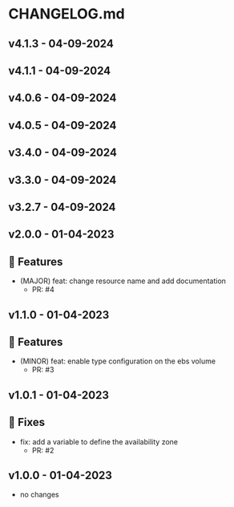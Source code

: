 # CHANGELOG.md
## v4.1.3 - 04-09-2024
## v4.1.1 - 04-09-2024
## v4.0.6 - 04-09-2024
## v4.0.5 - 04-09-2024
## v3.4.0 - 04-09-2024
## v3.3.0 - 04-09-2024
## v3.2.7 - 04-09-2024
## v2.0.0 - 01-04-2023
## 🚀 Features

- (MAJOR) feat: change resource name and add documentation
   - PR: #4


## v1.1.0 - 01-04-2023
## 🚀 Features

- (MINOR) feat: enable type configuration on the ebs volume
   - PR: #3


## v1.0.1 - 01-04-2023
## 🐛 Fixes

- fix: add a variable to define the availability zone
   - PR: #2


## v1.0.0 - 01-04-2023
- no changes